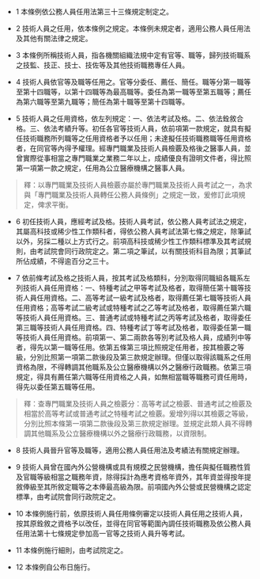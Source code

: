 * 1 本條例依公務人員任用法第三十三條規定制定之。

* 2 技術人員之任用，依本條例之規定。本條例未規定者，適用公務人員任用法及其他有關法律之規定。

* 3 本條例所稱技術人員，指各機關組織法規中定有官等、職等，歸列技術職系之技監、技正、技士、技佐等及其他技術職務專任人員。

* 4 技術人員依官等及職等任用之。官等分委任、薦任、簡任。職等分第一職等至第十四職等，以第十四職等為最高職等。委任為第一職等至第五職等；薦任為第六職等至第九職等；簡任為第十職等至第十四職等。

* 5 技術人員之任用資格，依左列規定：一、依法考試及格。二、依法銓敘合格。三、依法考績升等。初任各官等技術人員，依前項第一款規定，就具有擬任技術職務所列職等之任用資格者予以任用；未達擬任技術職務職等任用資格者，在同官等內得予權理。經專門職業及技術人員檢覈及格後之醫事人員，並曾實際從事相當之專門職業之業務二年以上，成績優良有證明文件者，得比照第一項第一款之規定，任用為公立醫療機構之醫事人員。

> 釋：以專門職業及技術人員檢覈亦屬於專門職業及技術人員考試之一，為求與「專門職業及技術人員轉任公務人員條例」之規定一致，爰修訂此項規定，俾求平衡。

* 6 初任技術人員，應經考試及格。技術人員考試，依公務人員考試法之規定，其屬高科技或稀少性工作類科者，得依公務人員考試法第七條之規定，除筆試以外，另採二種以上方式行之。前項高科技或稀少性工作類科標準及其考試規則，由考試院會同行政院定之。第二項之筆試，以有關技術科目為限；其筆試所佔成績，不得逾百分之三十。

* 7 依前條考試及格之技術人員，按其考試及格類科，分別取得同職組各職系左列技術人員任用資格：一、特種考試之甲等考試及格者，取得簡任第十職等技術人員任用資格。二、高等考試一級考試及格者，取得薦任第七職等技術人員任用資格；高等考試二級考試或特種考試之乙等考試及格者，取得薦任第六職等技術人員任用資格。三、普通考試或特種考試之丙等考試及格者，取得委任第三職等技術人員任用資格。四、特種考試丁等考試及格者，取得委任第一職等技術人員任用資格。前項第一、第二兩款各等別考試及格人員，成績列中等者，得先以第一職等任用。依第五條第三項比照規定任用者，按其檢覈之等級，分別比照第一項第二款後段及第三款規定辦理。但僅以取得該職系之任用資格為限，不得轉調其他職系及公立醫療機構以外之醫療行政職務。依第三項規定，得具有薦任第六職等任用資格之人員，如無相當職等職務可資任用時，得先以委任第五職等任用。

> 釋：查專門職業及技術人員之檢覈分：高等考試之檢覈、普通考試之檢覈及相當於高等考試或普通考試之特種考試之檢覈。爰增列得以其檢覈之等級，分別比照本條第一項第二款後段及第三款規定辦理。並規定此類人員不得轉調其他職系及公立醫療機構以外之醫療行政職務，以資限制。

* 8 技術人員晉升官等及職等，適用公務人員任用法及考績法有關規定辦理。

* 9 技術人員曾在國內外公營機構或具有規模之民營機構，擔任與擬任職務性質及官職等級相當之職務年資，除得採計為應考資格年資外，其年資並得按年提敘俸級至其所敘定職等之本俸最高級為限。前項國內外公營或民營機構之認定標準，由考試院會同行政院定之。

* 10 本條例施行前，依原技術人員任用條例審定以技術人員任用之技術人員，按其原銓敘之資格予以改任，並得在同官等範圍內調任技術職務及依公務人員任用法第十七條規定參加高一官等之技術人員升等考試。

* 11 本條例施行細則，由考試院定之。

* 12 本條例自公布日施行。


